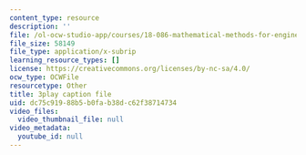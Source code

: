 ```yaml
---
content_type: resource
description: ''
file: /ol-ocw-studio-app/courses/18-086-mathematical-methods-for-engineers-ii-spring-2006/dc75c91988b5b0fab38dc62f38714734_nlO9ci0kPLg.srt
file_size: 58149
file_type: application/x-subrip
learning_resource_types: []
license: https://creativecommons.org/licenses/by-nc-sa/4.0/
ocw_type: OCWFile
resourcetype: Other
title: 3play caption file
uid: dc75c919-88b5-b0fa-b38d-c62f38714734
video_files:
  video_thumbnail_file: null
video_metadata:
  youtube_id: null
---
```


